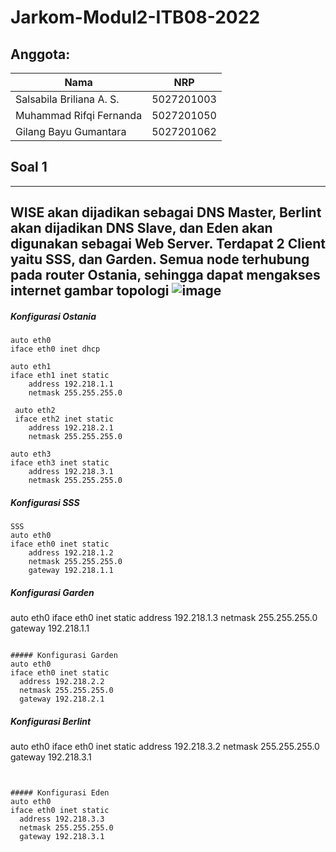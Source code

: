 # Jarkom-Modul2-ITB08-2022
## Anggota:
| Nama                      | NRP        |
|---------------------------|------------|
| Salsabila Briliana A. S.  | 5027201003 |
| Muhammad Rifqi Fernanda   | 5027201050 |
| Gilang Bayu Gumantara     | 5027201062 | 

## Soal 1 
---
WISE akan dijadikan sebagai DNS Master, Berlint akan dijadikan DNS Slave, dan Eden akan digunakan sebagai Web Server. Terdapat 2 Client yaitu SSS, dan Garden. Semua node terhubung pada router Ostania, sehingga dapat mengakses internet 
               gambar topologi
![image](https://user-images.githubusercontent.com/90242686/198825007-543a3982-aa4c-4592-91d2-1ccc5e830c0a.png)
---
##### Konfigurasi Ostania
```
auto eth0
iface eth0 inet dhcp

auto eth1
iface eth1 inet static
	address 192.218.1.1
	netmask 255.255.255.0

 auto eth2
 iface eth2 inet static
	address 192.218.2.1
	netmask 255.255.255.0

auto eth3
iface eth3 inet static
	address 192.218.3.1
	netmask 255.255.255.0
  ```
##### Konfigurasi SSS
```
SSS
auto eth0
iface eth0 inet static
	address 192.218.1.2
	netmask 255.255.255.0
	gateway 192.218.1.1
  ```

##### Konfigurasi Garden
auto eth0
iface eth0 inet static
	address 192.218.1.3
	netmask 255.255.255.0
	gateway 192.218.1.1
  ```

##### Konfigurasi Garden
auto eth0
iface eth0 inet static
	address 192.218.2.2
	netmask 255.255.255.0
	gateway 192.218.2.1
  ```

##### Konfigurasi Berlint
auto eth0
iface eth0 inet static
	address 192.218.3.2
	netmask 255.255.255.0
	gateway 192.218.3.1
  ```


##### Konfigurasi Eden
auto eth0
iface eth0 inet static
	address 192.218.3.3
	netmask 255.255.255.0
	gateway 192.218.3.1

